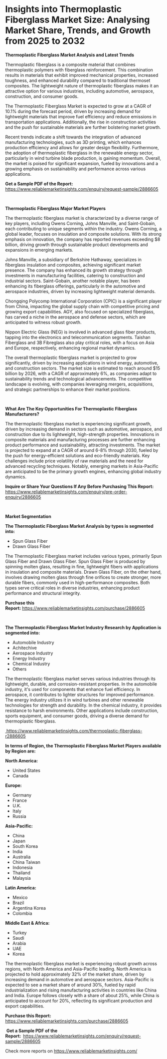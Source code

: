 <p><h1>Insights into Thermoplastic Fiberglass Market Size: Analysing Market Share, Trends, and Growth from 2025 to 2032</h1></p><p><strong>Thermoplastic Fiberglass Market Analysis and Latest Trends</strong></p>
<p><p>Thermoplastic fiberglass is a composite material that combines thermoplastic polymers with fiberglass reinforcement. This combination results in materials that exhibit improved mechanical properties, increased toughness, and enhanced durability compared to traditional thermoset composites. The lightweight nature of thermoplastic fiberglass makes it an attractive option for various industries, including automotive, aerospace, construction, and consumer goods.</p><p>The Thermoplastic Fiberglass Market is expected to grow at a CAGR of 10.1% during the forecast period, driven by increasing demand for lightweight materials that improve fuel efficiency and reduce emissions in transportation applications. Additionally, the rise in construction activities and the push for sustainable materials are further bolstering market growth. </p><p>Recent trends indicate a shift towards the integration of advanced manufacturing technologies, such as 3D printing, which enhances production efficiency and allows for greater design flexibility. Furthermore, the adoption of thermoplastic fiberglass in the renewable energy sector, particularly in wind turbine blade production, is gaining momentum. Overall, the market is poised for significant expansion, fueled by innovations and a growing emphasis on sustainability and performance across various applications.</p></p>
<p><strong>Get a Sample PDF of the Report:&nbsp;</strong> <a href="https://www.reliablemarketinsights.com/enquiry/request-sample/2886605?utm_campaign=2182&utm_medium=2&utm_source=Github&utm_content=ia&utm_term=13032025&utm_id=thermoplastic-fiberglass">https://www.reliablemarketinsights.com/enquiry/request-sample/2886605</a></p>
<p>&nbsp;</p>
<p><strong>Thermoplastic Fiberglass Major Market Players</strong></p>
<p><p>The thermoplastic fiberglass market is characterized by a diverse range of key players, including Owens Corning, Johns Manville, and Saint-Gobain, each contributing to unique segments within the industry. Owens Corning, a global leader, focuses on insulation and composite solutions. With its strong emphasis on innovation, the company has reported revenues exceeding $8 billion, driving growth through sustainable product developments and expansions in emerging markets.</p><p>Johns Manville, a subsidiary of Berkshire Hathaway, specializes in fiberglass insulation and composites, achieving significant market presence. The company has enhanced its growth strategy through investments in manufacturing facilities, catering to construction and industrial sectors. Saint-Gobain, another notable player, has been enhancing its fiberglass offerings, particularly in the automotive and aerospace industries, driven by increasing lightweight material demands.</p><p>Chongqing Polycomp International Corporation (CPIC) is a significant player from China, impacting the global supply chain with competitive pricing and growing export capabilities. AGY, also focused on specialized fiberglass, has carved a niche in the aerospace and defense sectors, which are anticipated to witness robust growth.</p><p>Nippon Electric Glass (NEG) is involved in advanced glass fiber products, tapping into the electronics and telecommunication segments. Taishan Fiberglass and 3B Fibreglass also play critical roles, with a focus on Asia and Europe, respectively, enhancing regional market dynamics.</p><p>The overall thermoplastic fiberglass market is projected to grow significantly, driven by increasing applications in wind energy, automotive, and construction sectors. The market size is estimated to reach around $15 billion by 2026, with a CAGR of approximately 6%, as companies adapt to sustainability trends and technological advancements. The competitive landscape is evolving, with companies leveraging mergers, acquisitions, and strategic partnerships to enhance their market positions.</p></p>
<p>&nbsp;</p>
<p><strong>What Are The Key Opportunities For Thermoplastic Fiberglass Manufacturers?</strong></p>
<p><p>The thermoplastic fiberglass market is experiencing significant growth, driven by increasing demand in sectors such as automotive, aerospace, and construction due to its lightweight, high-strength properties. Innovations in composite materials and manufacturing processes are further enhancing product performance and sustainability, attracting investments. The market is projected to expand at a CAGR of around 6-8% through 2030, fueled by the push for energy-efficient solutions and eco-friendly materials. Key challenges include price volatility of raw materials and the need for advanced recycling techniques. Notably, emerging markets in Asia-Pacific are anticipated to be the primary growth engines, enhancing global industry dynamics.</p></p>
<p><strong>Inquire or Share Your Questions If Any Before Purchasing This Report:</strong> <a href="https://www.reliablemarketinsights.com/enquiry/pre-order-enquiry/2886605?utm_campaign=2182&utm_medium=2&utm_source=Github&utm_content=ia&utm_term=13032025&utm_id=thermoplastic-fiberglass">https://www.reliablemarketinsights.com/enquiry/pre-order-enquiry/2886605</a></p>
<p>&nbsp;</p>
<p><strong>Market Segmentation</strong></p>
<p><strong>The Thermoplastic Fiberglass Market Analysis by types is segmented into:</strong></p>
<p><ul><li>Spun Glass Fiber</li><li>Drawn Glass Fiber</li></ul></p>
<p><p>The Thermoplastic Fiberglass market includes various types, primarily Spun Glass Fiber and Drawn Glass Fiber. Spun Glass Fiber is produced by spinning molten glass, resulting in fine, lightweight fibers with applications in insulation and composite materials. Drawn Glass Fiber, on the other hand, involves drawing molten glass through fine orifices to create stronger, more durable fibers, commonly used in high-performance composites. Both types serve critical roles in diverse industries, enhancing product performance and structural integrity.</p></p>
<p><strong>Purchase this Report:&nbsp;</strong><a href="https://www.reliablemarketinsights.com/purchase/2886605?utm_campaign=2182&utm_medium=2&utm_source=Github&utm_content=ia&utm_term=13032025&utm_id=thermoplastic-fiberglass">https://www.reliablemarketinsights.com/purchase/2886605</a></p>
<p>&nbsp;</p>
<p><strong>The Thermoplastic Fiberglass Market Industry Research by Application is segmented into:</strong></p>
<p><ul><li>Automobile Industry</li><li>Achitechive</li><li>Aerospace Industry</li><li>Energy Industry</li><li>Chemical Industry</li><li>Others</li></ul></p>
<p><p>The thermoplastic fiberglass market serves various industries through its lightweight, durable, and corrosion-resistant properties. In the automobile industry, it's used for components that enhance fuel efficiency. In aerospace, it contributes to lighter structures for improved performance. The energy industry utilizes it in wind turbines and other renewable technologies for strength and durability. In the chemical industry, it provides resistance to harsh environments. Other applications include construction, sports equipment, and consumer goods, driving a diverse demand for thermoplastic fiberglass.</p></p>
<p><a href="https://www.reliablemarketinsights.com/thermoplastic-fiberglass-r2886605?utm_campaign=2182&utm_medium=2&utm_source=Github&utm_content=ia&utm_term=13032025&utm_id=thermoplastic-fiberglass">&nbsp;https://www.reliablemarketinsights.com/thermoplastic-fiberglass-r2886605</a></p>
<p><strong>In terms of Region, the Thermoplastic Fiberglass Market Players available by Region are:</strong></p>
<p>
    <p> <strong> North America: </strong>
        <ul>
            <li>United States</li>
            <li>Canada</li>
        </ul>
        </p> 
    <p> <strong> Europe: </strong>
        <ul>
            <li>Germany</li>
            <li>France</li>
            <li>U.K.</li>
            <li>Italy</li>
            <li>Russia</li>
        </ul>
        </p> 
    <p> <strong> Asia-Pacific: </strong>
        <ul>
            <li>China</li>
            <li>Japan</li>
            <li>South Korea</li>
            <li>India</li>
            <li>Australia</li>
            <li>China Taiwan</li>
            <li>Indonesia</li>
            <li>Thailand</li>
            <li>Malaysia</li>
        </ul>
        </p> 
    <p> <strong> Latin America: </strong>
        <ul>
            <li>Mexico</li>
            <li>Brazil</li>
            <li>Argentina Korea</li>
            <li>Colombia</li>
        </ul>
        </p> 
    <p> <strong> Middle East & Africa: </strong>
        <ul>
            <li>Turkey</li>
            <li>Saudi</li>
            <li>Arabia</li>
            <li>UAE</li>
            <li>Korea</li>
        </ul>
    </p>
    </p>
<p><p>The thermoplastic fiberglass market is experiencing robust growth across regions, with North America and Asia-Pacific leading. North America is projected to hold approximately 32% of the market share, driven by increasing demand in automotive and aerospace sectors. Asia-Pacific is expected to see a market share of around 30%, fueled by rapid industrialization and rising manufacturing activities in countries like China and India. Europe follows closely with a share of about 25%, while China is anticipated to account for 20%, reflecting its significant production and export capabilities.</p></p>
<p><strong>Purchase this Report: </strong><a href="https://www.reliablemarketinsights.com/purchase/2886605?utm_campaign=2182&utm_medium=2&utm_source=Github&utm_content=ia&utm_term=13032025&utm_id=thermoplastic-fiberglass">https://www.reliablemarketinsights.com/purchase/2886605</a></p>
<p>&nbsp;<strong>Get a Sample PDF of the Report:&nbsp;&nbsp;</strong><a href="https://www.reliablemarketinsights.com/enquiry/request-sample/2886605?utm_campaign=2182&utm_medium=2&utm_source=Github&utm_content=ia&utm_term=13032025&utm_id=thermoplastic-fiberglass">https://www.reliablemarketinsights.com/enquiry/request-sample/2886605</a></p>
<p><strong></strong></p>
<p>Check more reports on <a href="https://www.reliablemarketinsights.com/?utm_campaign=2182&utm_medium=2&utm_source=Github&utm_content=ia&utm_term=13032025&utm_id=thermoplastic-fiberglass">https://www.reliablemarketinsights.com/</a></p>